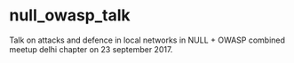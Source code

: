 # null_owasp_talk
Talk on attacks and defence in local networks  in NULL + OWASP combined meetup delhi chapter on 23 september 2017.
